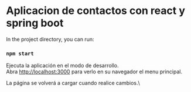 # Aplicacion de contactos con react y spring boot


In the project directory, you can run:

### `npm start`
Ejecuta la aplicación en el modo de desarrollo.\
Abra [http://localhost:3000](http://localhost:3000) para verlo en su navegador el menu principal.


La página se volverá a cargar cuando realice cambios.\



